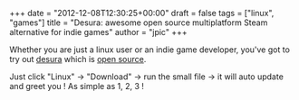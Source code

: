 +++
date = "2012-12-08T12:30:25+00:00"
draft = false
tags = ["linux", "games"]
title = "Desura: awesome open source multiplatform Steam alternative for indie games"
author = "jpic"
+++

Whether you are just a linux user or an indie game developer, you've got to try out [desura](http://www.desura.com/) which is [open source](https://github.com/lodle/Desura).

Just click "Linux" -> "Download" -> run the small file -> it will auto update and greet you ! As simple as 1, 2, 3 !

